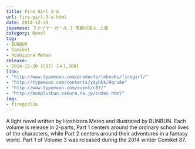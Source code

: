 ```yaml
---
title: Fire Girl 3-A
url: fire-girl-3-a.html
date: 2014-12-30
japanese: ファイヤーガール 3 青銅の巨人 上巻
category: Novel
tag:
- BUNBUN
- Comiket
- Hoshizora Meteo
release:
- 2014-12-30 (C87) [￥1,300]
link:
- "http://www.typemoon.com/products/tmbooks/firegirl/"
- "http://typemoon.com/contents/ydyhbk/9qru8n"
- "http://www.typemoon.com/event/c87/"
- "http://bunplusbun.sakura.ne.jp/index.html"
img:
- firegirl3a
---
```


A light novel written by Hoshizora Meteo and illustrated by BUNBUN. Each volume is release in 2-parts, Part 1 centers around the ordinary school lives of the characters, while Part 2 centers around their adventures in a fantasy world. Part 1 of Volume 3 was released during the 2014 winter Comiket 87.